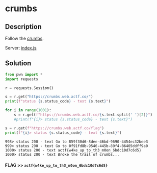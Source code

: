 # crumbs

## Description

Follow the [crumbs](https://crumbs.web.actf.co/).

Server: [index.js](index.js)

## Solution

```python
from pwn import *
import requests

r = requests.Session()

s = r.get("https://crumbs.web.actf.co/")
print(f"status {s.status_code} - text {s.text}")

for i in range(1001):
    s = r.get(f"https://crumbs.web.actf.co/{s.text.split(' ')[2]}")
    #print(f"{i}> status {s.status_code} - text {s.text}")

s = r.get(f"https://crumbs.web.actf.co/flag")
print(f"{i}> status {s.status_code} - text {s.text}")
```

```
998> status 200 - text Go to 859f30d6-8dee-46bd-9690-4454ec32bee3
999> status 200 - text Go to 0f91fd8b-9546-445b-80f4-86405ddff9a0
1000> status 200 - text actf{w4ke_up_to_th3_m0on_6bdc10d7c6d5}
1000> status 200 - text Broke the trail of crumbs...
```

#### **FLAG >>** `actf{w4ke_up_to_th3_m0on_6bdc10d7c6d5}`